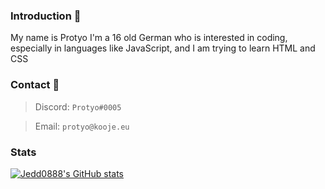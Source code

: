 ### Introduction 👋
My name is Protyo
I'm a 16 old German who is interested in coding, especially in languages like JavaScript, and I am trying to learn HTML and CSS

### Contact 📨
> Discord: `Protyo#0005`

> Email: `protyo@kooje.eu`

### Stats
[![Jedd0888's GitHub stats](https://github-readme-stats.vercel.app/api?username=protyodev&show_icons=true&theme=dark&count_private=true)](https://github.com/anuraghazra/github-readme-stats)


<!--
**xgoje/xgoje** is a ✨ _special_ ✨ repository because its `README.md` (this file) appears on your GitHub profile.

Here are some ideas to get you started:

- 🔭 I’m currently working on ...
- 🌱 I’m currently learning ...
- 👯 I’m looking to collaborate on ...
- 🤔 I’m looking for help with ...
- 💬 Ask me about ...
- 📫 How to reach me: ...
- 😄 Pronouns: ...
- ⚡ Fun fact: ...
-->
